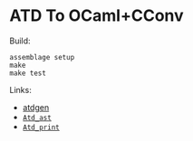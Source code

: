 ATD To OCaml+CConv
==================

Build:

    assemblage setup
    make
    make test

Links:

- [atdgen](https://github.com/MyLifeLabs/atdgen)
- [`Atd_ast`](https://github.com/mjambon/atd/blob/master/atd_ast.mli)
- [`Atd_print`](https://github.com/mjambon/atd/blob/master/atd_print.mli)
                 
